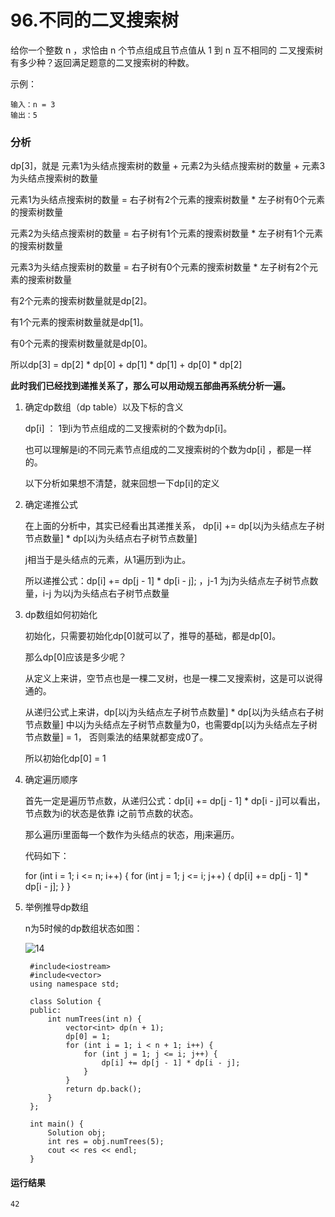# 96.不同的二叉搜索树
给你一个整数 n ，求恰由 n 个节点组成且节点值从 1 到 n 互不相同的 二叉搜索树 有多少种？返回满足题意的二叉搜索树的种数。

示例：

    输入：n = 3
    输出：5
    
### 分析

dp[3]，就是 元素1为头结点搜索树的数量 + 元素2为头结点搜索树的数量 + 元素3为头结点搜索树的数量

元素1为头结点搜索树的数量 = 右子树有2个元素的搜索树数量 * 左子树有0个元素的搜索树数量

元素2为头结点搜索树的数量 = 右子树有1个元素的搜索树数量 * 左子树有1个元素的搜索树数量

元素3为头结点搜索树的数量 = 右子树有0个元素的搜索树数量 * 左子树有2个元素的搜索树数量

有2个元素的搜索树数量就是dp[2]。

有1个元素的搜索树数量就是dp[1]。

有0个元素的搜索树数量就是dp[0]。

所以dp[3] = dp[2] * dp[0] + dp[1] * dp[1] + dp[0] * dp[2]

**此时我们已经找到递推关系了，那么可以用动规五部曲再系统分析一遍。**

1. 确定dp数组（dp table）以及下标的含义

    dp[i] ： 1到i为节点组成的二叉搜索树的个数为dp[i]。

    也可以理解是i的不同元素节点组成的二叉搜索树的个数为dp[i] ，都是一样的。

    以下分析如果想不清楚，就来回想一下dp[i]的定义

2. 确定递推公式

    在上面的分析中，其实已经看出其递推关系， dp[i] += dp[以j为头结点左子树节点数量] * dp[以j为头结点右子树节点数量]

    j相当于是头结点的元素，从1遍历到i为止。

    所以递推公式：dp[i] += dp[j - 1] * dp[i - j]; ，j-1 为j为头结点左子树节点数量，i-j 为以j为头结点右子树节点数量

3. dp数组如何初始化

    初始化，只需要初始化dp[0]就可以了，推导的基础，都是dp[0]。

    那么dp[0]应该是多少呢？

    从定义上来讲，空节点也是一棵二叉树，也是一棵二叉搜索树，这是可以说得通的。

    从递归公式上来讲，dp[以j为头结点左子树节点数量] * dp[以j为头结点右子树节点数量] 中以j为头结点左子树节点数量为0，也需要dp[以j为头结点左子树节点数量] = 1， 否则乘法的结果就都变成0了。

    所以初始化dp[0] = 1

4. 确定遍历顺序

    首先一定是遍历节点数，从递归公式：dp[i] += dp[j - 1] * dp[i - j]可以看出，节点数为i的状态是依靠 i之前节点数的状态。

    那么遍历i里面每一个数作为头结点的状态，用j来遍历。

    代码如下：

      for (int i = 1; i <= n; i++) {
          for (int j = 1; j <= i; j++) {
              dp[i] += dp[j - 1] * dp[i - j];
          }
      }
      
5. 举例推导dp数组

    n为5时候的dp数组状态如图：
    
    ![14](https://github.com/CamWu-cyber/leetcode/blob/master/%E5%8A%A8%E6%80%81%E8%A7%84%E5%88%92/14.png)

        #include<iostream>
        #include<vector>
        using namespace std;

        class Solution {
        public:
            int numTrees(int n) {
                vector<int> dp(n + 1);
                dp[0] = 1;
                for (int i = 1; i < n + 1; i++) {
                    for (int j = 1; j <= i; j++) {
                        dp[i] += dp[j - 1] * dp[i - j];
                    }
                }
                return dp.back();
            }
        };

        int main() {
            Solution obj;
            int res = obj.numTrees(5);
            cout << res << endl;
        }
        
#### 运行结果
    42
